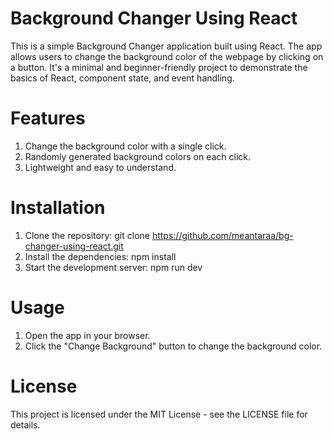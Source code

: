 # Background Changer Using React

This is a simple Background Changer application built using React. The app allows users to change the background color of the webpage by clicking on a button. It's a minimal and beginner-friendly project to demonstrate the basics of React, component state, and event handling.

# Features
1. Change the background color with a single click.
2. Randomly generated background colors on each click.
3. Lightweight and easy to understand.

# Installation
1. Clone the repository: git clone https://github.com/meantaraa/bg-changer-using-react.git
2. Install the dependencies: npm install
3. Start the development server: npm run dev

# Usage
1. Open the app in your browser.
2. Click the "Change Background" button to change the background color.

# License
This project is licensed under the MIT License - see the LICENSE file for details.
